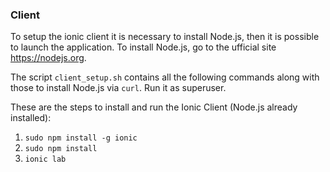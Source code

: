 
### Client

To setup the ionic client it is necessary to install Node.js,
then it is possible to launch the application. To install Node.js, go to the ufficial site https://nodejs.org.

The script `client_setup.sh` contains all the following commands along with those to install Node.js via `curl`.
Run it as superuser.

These are the steps to install and run the Ionic Client (Node.js already installed):
1. `sudo npm install -g ionic`
2. `sudo npm install`
3. `ionic lab`
